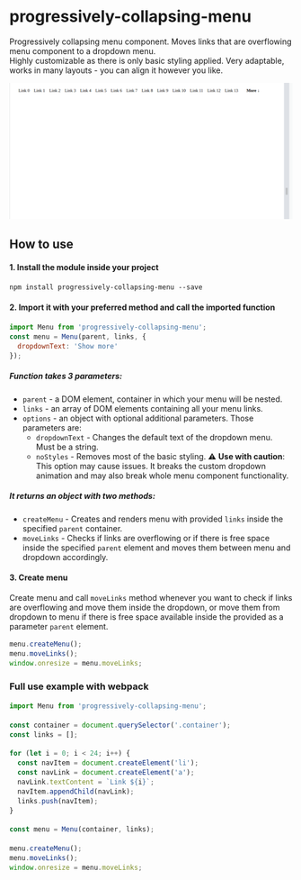 # progressively-collapsing-menu

Progressively collapsing menu component. Moves links that are overflowing menu component to a dropdown menu. <br>
Highly customizable as there is only basic styling applied. Very adaptable, works in many layouts - you can align it however you like.

![](https://github.com/husky93/progressively-collapsing-menu/blob/main/menu.gif)

## How to use

#### 1. Install the module inside your project

```
npm install progressively-collapsing-menu --save
```

#### 2. Import it with your preferred method and call the imported function

```javascript
import Menu from 'progressively-collapsing-menu';
const menu = Menu(parent, links, {
  dropdownText: 'Show more'
});
```

##### Function takes 3 parameters:
- `parent` - a DOM element, container in which your menu will be nested.
- `links` - an array of DOM elements containing all your menu links.
- `options` - an object with optional additional parameters. Those parameters are:
  - `dropdownText` - Changes the default text of the dropdown menu. Must be a string.
  - `noStyles` - Removes most of the basic styling. :warning: **Use with caution**: This option may cause issues. It breaks the custom dropdown animation and may also break whole menu component functionality.

##### It returns an object with two methods:
- `createMenu` - Creates and renders menu with provided `links` inside the specified `parent` container.
- `moveLinks` - Checks if links are overflowing or if there is free space inside the specified `parent` element and moves them between menu and dropdown accordingly.

#### 3. Create menu

Create menu and call `moveLinks` method whenever you want to check if links are overflowing and move them inside the dropdown, or move them from dropdown to menu if there is free space available inside the provided as a parameter `parent` element.

```javascript
menu.createMenu();
menu.moveLinks();
window.onresize = menu.moveLinks;
```

### Full use example with webpack

```javascript
import Menu from 'progressively-collapsing-menu';

const container = document.querySelector('.container');
const links = [];

for (let i = 0; i < 24; i++) {
  const navItem = document.createElement('li');
  const navLink = document.createElement('a');
  navLink.textContent = `Link ${i}`;
  navItem.appendChild(navLink);
  links.push(navItem);
}

const menu = Menu(container, links);

menu.createMenu();
menu.moveLinks();
window.onresize = menu.moveLinks;
```
